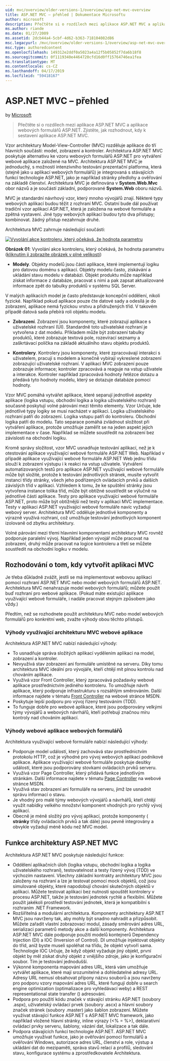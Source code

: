 ```yaml
---
uid: mvc/overview/older-versions-1/overview/asp-net-mvc-overview
title: ASP.NET MVC – přehled | Dokumentace Microsoftu
author: microsoft
description: Přečtěte si o rozdílech mezi aplikace ASP.NET MVC a aplikace webových formulářů ASP.NET. Zjistěte, jak rozhodnout, kdy k sestavení aplikace ASP.NET MVC.
ms.author: riande
ms.date: 01/27/2009
ms.assetid: 2dcb44a4-5cbf-4d62-b363-718104082d86
msc.legacyurl: /mvc/overview/older-versions-1/overview/asp-net-mvc-overview
msc.type: authoredcontent
ms.openlocfilehash: 149312e2ddf0a5023a4a12f5b05852f7da6b18f8
ms.sourcegitcommit: 0f1119340e4464720cfd16d0ff15764746ea1fea
ms.translationtype: MT
ms.contentlocale: cs-CZ
ms.lasthandoff: 04/17/2019
ms.locfileid: "59418167"
---
```

# <a name="aspnet-mvc-overview"></a>ASP.NET MVC – přehled

by [Microsoft](https://github.com/microsoft)

> Přečtěte si o rozdílech mezi aplikace ASP.NET MVC a aplikace webových formulářů ASP.NET. Zjistěte, jak rozhodnout, kdy k sestavení aplikace ASP.NET MVC.


Vzor architektury Model-View-Controller (MVC) rozděluje aplikace do tří hlavních součástí: model, zobrazení a kontroler. Architektura ASP.NET MVC poskytuje alternativu ke vzoru webových formulářů ASP.NET pro vytváření webové aplikace založené na MVC. Architektura ASP.NET MVC je jednoduchý, s možností intenzivního testování prezentační platforma, která (stejně jako u aplikací webových formulářů) je integrovaná s stávajících funkcí technologie ASP.NET, jako je například stránky předlohy a ověřování na základě členství. Architektura MVC je definována v **System.Web.Mvc** obor názvů a je součástí základní, podporované **System.Web** oboru názvů.   
  
MVC je standardní návrhový vzor, který mnoho vývojářů znají. Některé typy webových aplikací budou těžit z rozhraní MVC. Ostatní bude dál používat tradiční vzor aplikací ASP.NET, která je založena na webové formuláře a zpětná vystavení. Jiné typy webových aplikací budou tyto dva přístupy; kombinovat. žádný přístup nezahrnuje druhé.   
  
Architektura MVC zahrnuje následující součásti:


[![Vyvolání akce kontroleru, který očekává, že hodnota parametru](asp-net-mvc-overview/_static/image1.jpg)](asp-net-mvc-overview/_static/image1.png)

**Obrázek 01**: Vyvolání akce kontroleru, který očekává, že hodnota parametru ([kliknutím ji zobrazíte obrázek v plné velikosti](asp-net-mvc-overview/_static/image2.png))


- **Modely**. Objekty modelů jsou části aplikace, které implementují logiku pro datovou doménu s aplikací. Objekty modelu často, získávání a ukládání stavu modelu v databázi. Objekt produktu může například získat informace z databáze, pracovat s nimi a pak zapsat aktualizované informace zpět do tabulky produktů v systému SQL Server.

V malých aplikacích model je často představuje koncepční oddělení, nikoli fyzické. Například pokud aplikace pouze čte datové sady a odesílá je do zobrazení, aplikace nemá fyzickou vrstvu a přidružených tříd. V takovém případě datová sada přebírá roli objektu modelu.

- **Zobrazení**. Zobrazení jsou komponenty, které zobrazují aplikace s uživatelské rozhraní (UI). Standardně toto uživatelské rozhraní je vytvořena z dat modelu. Příkladem může být zobrazení tabulky produktů, které zobrazuje textová pole, rozevírací seznamy a zaškrtávací políčka na základě aktuálního stavu objektu produktů.

- **Kontrolery**. Kontrolery jsou komponenty, které zpracovávají interakci s uživatelem, pracují s modelem a konečně vybírají vykreslené zobrazení zobrazující uživatelské rozhraní. V aplikaci MVC zobrazení pouze zobrazuje informace; kontroler zpracovává a reaguje na vstup uživatele a interakce. Kontroler například zpracovává hodnoty řetězce dotazu a předává tyto hodnoty modelu, který se dotazuje databáze pomocí hodnoty.

Vzor MVC pomáhá vytvářet aplikace, které separují jednotlivé aspekty aplikace (logika vstupu, obchodní logika a logika uživatelského rozhraní) současně poskytují volné párování mezi těmito elementy. Vzor Určuje, kde jednotlivé typy logiky se musí nacházet v aplikaci. Logika uživatelského rozhraní patří do zobrazení. Logika vstupu patří do kontroleru. Obchodní logika patří do modelu. Tato separace pomáhá zvládnout složitost při vytváření aplikace, protože umožňuje zaměřit se na jeden aspekt jejich implementace v čase. Například se můžete soustředit na zobrazení bez závislosti na obchodní logiku.   
  
Kromě správy složitost, vzor MVC usnadňuje testování aplikací, než je k otestování aplikace využívající webové formuláře ASP.NET Web. Například v případě aplikace využívající webové formuláře ASP.NET Web jednu třídu slouží k zobrazení výstupu i k reakci na vstup uživatele. Vytváření automatizovaných testů pro aplikace ASP.NET využívající webové formuláře může být složité, protože k testování jednotlivých stránek, musíte vytvořit instanci třídy stránky, všech jeho podřízených ovládacích prvků a dalších závislých tříd v aplikaci. Vzhledem k tomu, že ke spuštění stránky jsou vytvořena instance tolika tříd, může být obtížné soustředit se výlučně na jednotlivé části aplikace. Testy pro aplikace využívající webové formuláře ASP.NET, proto může být obtížnější než testy v aplikaci MVC implementace. Testy v aplikaci ASP.NET využívající webové formuláře navíc vyžadují webový server. Architektura MVC odděluje jednotlivé komponenty a výrazně využívá rozhraní, což umožňuje testování jednotlivých komponent izolovaně od zbytku architektury.   
  
Volné párování mezi třemi hlavními komponentami architektury MVC rovněž podporuje paralelní vývoj. Například jeden vývojář může pracovat na zobrazení, druhý může pracovat na logice kontroleru a třetí se můžete soustředit na obchodní logiku v modelu.

## <a name="deciding-when-to-create-an-mvc-application"></a>Rozhodování o tom, kdy vytvořit aplikaci MVC

Je třeba důkladně zvážit, jestli se má implementovat webovou aplikaci pomocí rozhraní ASP.NET MVC nebo model webových formulářů ASP.NET. Architektura MVC nenahrazuje model webových formulářů; můžete použít buď rozhraní pro webové aplikace. (Pokud máte existující aplikace využívající webové formuláře, i nadále pracovat stejným způsobem jako vždy.)   
  
Předtím, než se rozhodnete použít architekturu MVC nebo model webových formulářů pro konkrétní web, zvažte výhody obou těchto přístupů.

### <a name="advantages-of-an-mvc-based-web-application"></a>Výhody využívající architekturu MVC webové aplikace

Architektura ASP.NET MVC nabízí následující výhody:

- To usnadňuje správa složitých aplikací vydělením aplikaci na model, zobrazení a kontroler.
- Nevyužívá stav zobrazení ani formuláře umístěné na serveru. Díky tomu architektura MVC ideální pro vývojáře, kteří chtějí mít plnou kontrolu nad chováním aplikace.
- Využívá vzor Front Controller, který zpracovává požadavky webové aplikace prostřednictvím jediného kontroleru. To umožňuje návrh aplikace, který podporuje infrastrukturu s rozsáhlým směrováním. Další informace najdete v tématu [Front Controller](https://go.microsoft.com/fwlink/?LinkId=106357 "Front Controller") na webové stránce MSDN.
- Poskytuje lepší podporu pro vývoj řízený testováním (TDD).
- To funguje dobře pro webové aplikace, které jsou podporovány velkými týmy vývojářů a webových návrhářů, kteří potřebují značnou míru kontroly nad chováním aplikací.

### <a name="advantages-of-a-web-forms-based-web-application"></a>Výhody webové aplikace webových formulářů

Architektura využívající webové formuláře nabízí následující výhody:

- Podporuje model událostí, který zachovává stav prostřednictvím protokolu HTTP, což je výhodné pro vývoj webových aplikací podnikové aplikace. Aplikace využívající webové formuláře poskytuje desítky událostí, které jsou podporovány stovkami ovládacích prvků serveru.
- Využívá vzor Page Controller, který přidává funkce jednotlivým stránkám. Další informace najdete v tématu [Page Controller](https://go.microsoft.com/fwlink/?LinkId=106359 "Page Controller") na webové stránce MSDN.
- Využívá stav zobrazení ani formuláře na serveru, jimž lze usnadnit správu informací o stavu.
- Je vhodný pro malé týmy webových vývojářů a návrhářů, kteří chtějí využít nabídky velkého množství komponent vhodných pro rychlý vývoj aplikací.
- Obecně je méně složitý pro vývoj aplikací, protože komponenty ( **stránky** třídy ovládacích prvků a tak dále) jsou pevně integrovány a obvykle vyžadují méně kódu než MVC model.

## <a name="features-of-the-aspnet-mvc-framework"></a>Funkce architektury ASP.NET MVC

Architektura ASP.NET MVC poskytuje následující funkce:

- Oddělení aplikačních úloh (logika vstupu, obchodní logika a logika uživatelského rozhraní), testovatelnost a testy řízený vývoj (TDD) ve výchozím nastavení. Všechny základní kontrakty architektury MVC jsou založeny na rozhraní a lze je testovat pomocí mock objektů, což jsou simulované objekty, které napodobují chování skutečných objektů v aplikaci. Můžete testovat aplikaci bez nutnosti spouštět kontrolery v procesu ASP.NET, takže je testování jednotek rychlé a flexibilní. Můžete použít jakékoli prostředí testování jednotek, která je kompatibilní s rozhraním .NET Framework.
- Rozšiřitelná a modulární architektura. Komponenty architektury ASP.NET MVC jsou navrženy tak, aby mohly být snadno nahradit a přizpůsobit. Můžete zařadit vlastní zobrazovací modul, zásady směrování adres URL, serializaci parametrů metody akce a další komponenty. Architektura ASP.NET MVC dále podporuje použití modelů kontejnerů Dependency Injection (DI) a IOC (Inversion of Control). DI umožňuje injektovat objekty do tříd, aniž byste museli spoléhat na třídu, že objekt vytvoří sama. Technologie IOC Určuje, že když objekt vyžaduje jiný objekt, první objekt by měl získat druhý objekt z vnějšího zdroje, jako je konfigurační soubor. Tím je testování jednodušší.
- Výkonné komponenta mapování adres URL, která vám umožňuje vytvářet aplikace, které mají srozumitelné a dohledatelné adresy URL. Adresy URL nemusí obsahovat přípony názvu souborů a jsou navrženy pro podporu vzory mapování adres URL, které fungují dobře u search engine optimization (optimalizace pro vyhledávací weby) a REST representational state transfer () adresování.
- Podpora pro použití kódu značek v stávající stránku ASP.NET (soubory .aspx), uživatelský ovládací prvek (soubory .ascx) a hlavní soubory značek stránek (soubory .master) jako šablon zobrazení. Můžete využívat stávající funkce ASP.NET s ASP.NET MVC framework, jako například vložené hlavní stránky, inline výrazy (&lt;% = %&gt;), deklarativní ovládací prvky serveru, šablony, vázání dat, lokalizace a tak dále.
- Podpora stávajících funkcí technologie ASP.NET. ASP.NET MVC umožňuje využívat funkce, jako je ověřování pomocí formulářů a ověřování Windows, autorizace adres URL, členství a role, výstup a ukládání dat do mezipaměti, správa stavů relací a profilů, sledování stavu, konfigurace systému a zprostředkovatele Architektura.
